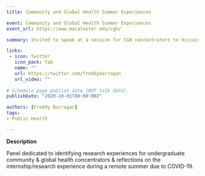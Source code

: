 ```yaml
---
title: Community and Global Health Summer Experiences

event: Community and Global Health Summer Experiences
event_url: https://www.macalester.edu/cgh/

summary: Invited to speak at a session for CGH concentrators to discuss internship experiences & opportunities.

links:
 - icon: twitter
   icon_pack: fab
   name: ""
   url: https://twitter.com/freddybarragan_
   url_video: ""
   
# Schedule page publish date (NOT talk date).
publishDate: "2020-10-01T00:00:00Z"

authors: [Freddy Barragan]
tags: 
- Public Health

---
```



**Description**


Panel dedicated to identifying research experiences for undergraduate community & global health concentrators & reflections on the internship/research experience during a remote summer due to COVID-19.